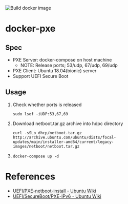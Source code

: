 ![Build docker image](https://github.com/maya2250/docker-pxe/workflows/Build%20docker%20image/badge.svg?branch=master)

# docker-pxe
## Spec

- PXE Server: docker-compose on host machine
  - NOTE: Release ports; 53/udp, 67/udp, 69/udp
- PXE Client: Ubuntu 18.04(bionic) server
- Support UEFI Secure Boot

## Usage

1. Check whether ports is released

   `sudo lsof -iUDP:53,67,69`

1. Download netboot.tar.gz archive into hdpc directory

   `curl -sSLo dhcp/netboot.tar.gz http://archive.ubuntu.com/ubuntu/dists/focal-updates/main/installer-amd64/current/legacy-images/netboot/netboot.tar.gz`

1. `docker-compose up -d`

# References
- [UEFI/PXE-netboot-install - Ubuntu Wiki](https://wiki.ubuntu.com/UEFI/PXE-netboot-install)
- [UEFI/SecureBoot/PXE-IPv6 - Ubuntu Wiki](https://wiki.ubuntu.com/UEFI/SecureBoot/PXE-IPv6)
